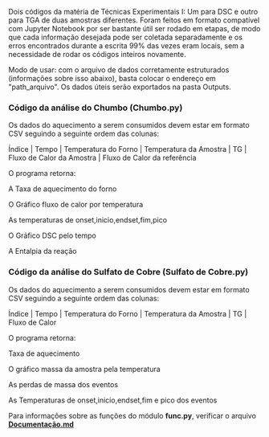  Dois códigos da matéria de Técnicas Experimentais I: Um para DSC e outro para TGA de duas amostras diferentes. Foram feitos em formato compatível com Jupyter Notebook por ser bastante útil ser rodado em etapas, de modo que cada informação desejada pode ser coletada separadamente e os erros encontrados durante a escrita 99% das vezes eram locais, sem a necessidade de rodar os códigos inteiros novamente.

Modo de usar: com o arquivo de dados corretamente estruturados (informações sobre isso abaixo), basta colocar o endereço em "path_arquivo". Os dados úteis serão exportados na pasta Outputs.

### **Código da análise do Chumbo (Chumbo.py)**
  Os dados do aquecimento a serem consumidos devem estar em formato CSV seguindo a seguinte ordem das colunas:

  Índice | Tempo | Temperatura do Forno | Temperatura da Amostra | TG | Fluxo de Calor da Amostra | Fluxo de Calor da referência

  O programa retorna:

  A Taxa de aquecimento do forno
  
  O Gráfico fluxo de calor por temperatura
  
  As temperaturas de onset,inicio,endset,fim,pico
  
  O Gráfico DSC pelo tempo
  
  A Entalpia da reação

### **Código da análise do Sulfato de Cobre (Sulfato de Cobre.py)**
  Os dados do aquecimento a serem consumidos devem estar em formato CSV seguindo a seguinte ordem das colunas:

  Índice | Tempo | Temperatura do Forno | Temperatura da Amostra | TG | Fluxo de Calor

  O programa retorna:

  Taxa de aquecimento
  
  O gráfico massa da amostra pela temperatura
  
  As perdas de massa dos eventos
  
  As Temperaturas de onset,inicio,endset,fim e pico dos eventos
  
  
  Para informações sobre as funções do módulo __func.py__, verificar o arquivo [__Documentação.md__](Documentação.md)

